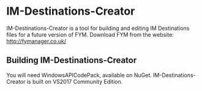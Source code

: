 # IM-Destinations-Creator
IM-Destinations-Creator is a tool for building and editing IM Destinations files for a future version of FYM. Download FYM from the website: http://fymanager.co.uk/

## Building IM-Destinations-Creator
You will need WindowsAPICodePack, available on NuGet. IM-Destinations-Creator is built on VS2017 Community Edition.
